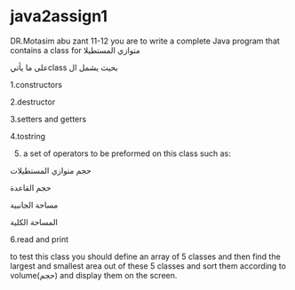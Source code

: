 # java2assign1
DR.Motasim abu zant
11-12
you are to write a complete Java program that contains a class for متوازي المستطيلا

 على ما يأتيclass بحيث يشمل ال 

1.constructors

2.destructor

3.setters and getters

4.tostring

5. a set of operators to be preformed on this class such as:

حجم متوازي المستطيلات

حجم القاعدة

مساحة الجانبية

المساحة الكلية

6.read and print

to test this class you should define an array of 5 classes and then find the largest and smallest area out of these 5 classes and sort them according to volume(حجم) and display them on the screen.
